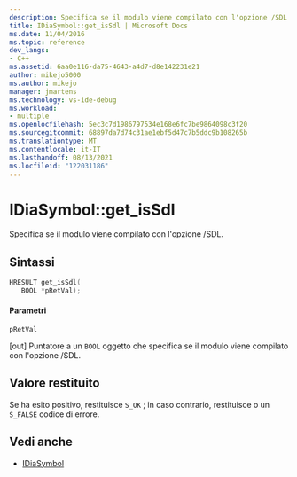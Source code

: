 ```yaml
---
description: Specifica se il modulo viene compilato con l'opzione /SDL.
title: IDiaSymbol::get_isSdl | Microsoft Docs
ms.date: 11/04/2016
ms.topic: reference
dev_langs:
- C++
ms.assetid: 6aa0e116-da75-4643-a4d7-d8e142231e21
author: mikejo5000
ms.author: mikejo
manager: jmartens
ms.technology: vs-ide-debug
ms.workload:
- multiple
ms.openlocfilehash: 5ec3c7d1986797534e168e6fc7be9864098c3f20
ms.sourcegitcommit: 68897da7d74c31ae1ebf5d47c7b5ddc9b108265b
ms.translationtype: MT
ms.contentlocale: it-IT
ms.lasthandoff: 08/13/2021
ms.locfileid: "122031186"
---
```

# <a name="idiasymbolget_issdl"></a>IDiaSymbol::get_isSdl
Specifica se il modulo viene compilato con l'opzione /SDL.

## <a name="syntax"></a>Sintassi

```C++
HRESULT get_isSdl(
   BOOL *pRetVal);
```

#### <a name="parameters"></a>Parametri
 `pRetVal`

[out] Puntatore a un `BOOL` oggetto che specifica se il modulo viene compilato con l'opzione /SDL.

## <a name="return-value"></a>Valore restituito
 Se ha esito positivo, restituisce `S_OK` ; in caso contrario, restituisce o un `S_FALSE` codice di errore.

## <a name="see-also"></a>Vedi anche
- [IDiaSymbol](../../debugger/debug-interface-access/idiasymbol.md)
